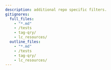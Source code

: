 ```yaml
---
description: additional repo specific filters.
gitignores:
  full_files:
    - "*.md"
    - /tests
    - tag-qry/
    - lc_resources/
  outline_files:
    - "*.md"
    - /tests
    - tag-qry/
    - lc_resources/
---
```

